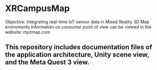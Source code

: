 # XRCampusMap
Objective: Integrating real-time IoT sensor data in Mixed Reality 3D Map enviroments
Information on consumer point of view can be viewed in the website: myzmap.com

## This repository includes documentation files of the application architecture, Unity scene view, and the Meta Quest 3 view. 





